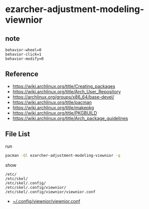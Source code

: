 
# ezarcher-adjustment-modeling-viewnior


## note

```
behavior-wheel=0
behavior-click=1
behavior-modify=0
```

## Reference

* https://wiki.archlinux.org/title/Creating_packages
* https://wiki.archlinux.org/title/Arch_User_Repository
* https://archlinux.org/groups/x86_64/base-devel/
* https://wiki.archlinux.org/title/pacman
* https://wiki.archlinux.org/title/makepkg
* https://wiki.archlinux.org/title/PKGBUILD
* https://wiki.archlinux.org/title/Arch_package_guidelines


## File List

run

``` sh
pacman -Ql ezarcher-adjustment-modeling-viewnior -q
```

show

```
/etc/
/etc/skel/
/etc/skel/.config/
/etc/skel/.config/viewnior/
/etc/skel/.config/viewnior/viewnior.conf
```

* [~/.config/viewnior/viewnior.conf](asset/overlay/etc/skel/.config/viewnior/viewnior.conf)
